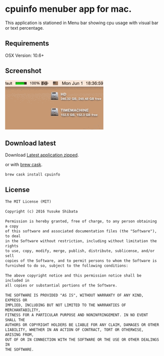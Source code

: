 # cpuinfo menuber app for mac.

This application is stationed in Menu bar showing cpu usage with visual bar or text percentage.

## Requirements

OSX Version: 10.6+

## Screenshot

![animation](/res/screenshot.gif?raw=true)

## Download latest

Download [Latest application zipped](dist/cpuinfo.zip?raw=true).

or with [brew cask](http://caskroom.io/).

`brew cask install cpuinfo`

## License

```
The MIT License (MIT)  

Copyright (c) 2016 Yusuke Shibata  

Permission is hereby granted, free of charge, to any person obtaining a copy  
of this software and associated documentation files (the "Software"), to deal  
in the Software without restriction, including without limitation the rights  
to use, copy, modify, merge, publish, distribute, sublicense, and/or sell  
copies of the Software, and to permit persons to whom the Software is  
furnished to do so, subject to the following conditions:  

The above copyright notice and this permission notice shall be included in  
all copies or substantial portions of the Software.  

THE SOFTWARE IS PROVIDED "AS IS", WITHOUT WARRANTY OF ANY KIND, EXPRESS OR  
IMPLIED, INCLUDING BUT NOT LIMITED TO THE WARRANTIES OF MERCHANTABILITY,  
FITNESS FOR A PARTICULAR PURPOSE AND NONINFRINGEMENT. IN NO EVENT SHALL THE  
AUTHORS OR COPYRIGHT HOLDERS BE LIABLE FOR ANY CLAIM, DAMAGES OR OTHER  
LIABILITY, WHETHER IN AN ACTION OF CONTRACT, TORT OR OTHERWISE, ARISING FROM,  
OUT OF OR IN CONNECTION WITH THE SOFTWARE OR THE USE OR OTHER DEALINGS IN  
THE SOFTWARE.  
```
